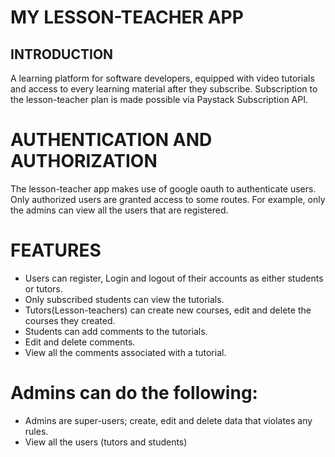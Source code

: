 # MY LESSON-TEACHER APP
## INTRODUCTION
A learning platform for software developers, equipped with video tutorials and access to every learning material after they subscribe.
Subscription to the lesson-teacher plan is made possible via Paystack Subscription API.

# AUTHENTICATION AND AUTHORIZATION
The lesson-teacher app makes use of google oauth to authenticate users. Only authorized users are granted access to some routes. For example, only the admins can view all the users that are registered.


# FEATURES
* Users can register, Login and logout of their accounts as either students or tutors.
* Only subscribed students can view the tutorials.
* Tutors(Lesson-teachers) can create new courses, edit and delete the courses they created.
* Students can add comments to the tutorials.
* Edit and delete comments.
* View all the comments associated with a tutorial.
# Admins can do the following:
* Admins are super-users; create, edit and delete data that violates any rules.
* View all the users (tutors and students)

